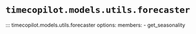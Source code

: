 # `timecopilot.models.utils.forecaster`

::: timecopilot.models.utils.forecaster
    options:
        members:
            - get_seasonality